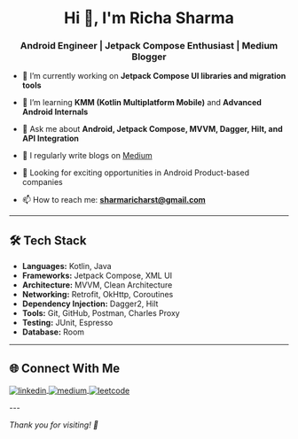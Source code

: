 <h1 align="center">Hi 👋, I'm Richa Sharma</h1>
<h3 align="center">Android Engineer | Jetpack Compose Enthusiast | Medium Blogger</h3>

- 🔭 I’m currently working on **Jetpack Compose UI libraries and migration tools**

- 🌱 I’m learning **KMM (Kotlin Multiplatform Mobile)** and **Advanced Android Internals**

- 💬 Ask me about **Android, Jetpack Compose, MVVM, Dagger, Hilt, and API Integration**

- 📝 I regularly write blogs on [Medium](https://medium.com/@sharmaricha7724)

- 👀 Looking for exciting opportunities in Android Product-based companies

- 📫 How to reach me: **sharmaricharst@gmail.com**

---

## 🛠️ Tech Stack

- **Languages:** Kotlin, Java  
- **Frameworks:** Jetpack Compose, XML UI  
- **Architecture:** MVVM, Clean Architecture  
- **Networking:** Retrofit, OkHttp, Coroutines  
- **Dependency Injection:** Dagger2, Hilt  
- **Tools:** Git, GitHub, Postman, Charles Proxy  
- **Testing:** JUnit, Espresso  
- **Database:** Room

---
## 🌐 Connect With Me

<p align="left">
  <a href="https://www.linkedin.com/in/richa-sharma-67b56a114/" target="blank">
    <img align="center" src="https://img.shields.io/badge/LinkedIn-0077B5?style=flat&logo=linkedin&logoColor=white" alt="linkedin" />
  </a>
  <a href="https://medium.com/@sharmaricha7724" target="blank">
    <img align="center" src="https://img.shields.io/badge/Medium-12100E?style=flat&logo=medium&logoColor=white" alt="medium" />
  </a>
  <a href="https://leetcode.com/u/richasharma12/" target="blank">
    <img align="center" src="https://img.shields.io/badge/LeetCode-FFA116?style=flat&logo=leetcode&logoColor=black" alt="leetcode" />
  </a>
</p>
---

*Thank you for visiting! 🚀*


<!---
richarst12/richarst12 is a ✨ special ✨ repository because its `README.md` (this file) appears on your GitHub profile.
You can click the Preview link to take a look at your changes.
--->
